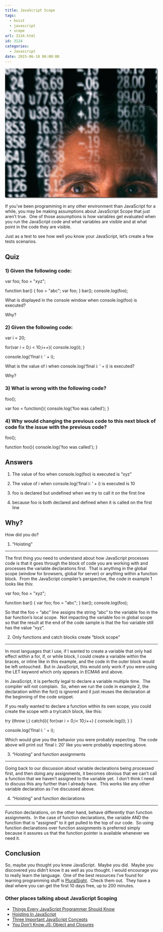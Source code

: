 ```yaml
---
title: JavaScript Scope
tags:
  - hoist
  - javascript
  - scope
url: 3124.html
id: 3124
categories:
  - Javascript
date: 2015-06-18 06:00:00
---
```


![ppl-men-060](/uploads/2015/06/ppl-men-060.jpg "ppl-men-060")

If you’ve been programming in any other environment than JavaScript for a while, you may be making assumptions about JavaScript Scope that just aren’t true.  One of those assumptions is how variables get evaluated when you run the JavaScript code and what variables are visible and at what point in the code they are visible.

Just as a test to see how well you know your JavaScript, let’s create a few tests scenarios.

Quiz
----

### 1) Given the following code:

var foo;
foo = "xyz";

function bar()
{
    foo = "abc";
    var foo;
}
bar();
console.log(foo);

What is displayed in the console window when console.log(foo) is executed?

Why?

### 2) Given the following code:

var i = 20;

for(var i = 0;i < 10;i++){
    console.log(i);
}

console.log('final i: ' \+ i);

What is the value of i when console.log(‘final i: ‘ + i) is executed?

Why?

### 3) What is wrong with the following code?

foo();

var foo = function(){
    console.log('foo was called');
}

### 4) Why would changing the previous code to this next block of code fix the issue with the previous code?

foo();

function foo(){
    console.log('foo was called');
}

Answers
-------

1) The value of foo when console.log(foo) is executed is “xyz”

2) The value of i when console.log(‘final i: ‘ + i) is executed is 10

3) foo is declared but undefined when we try to call it on the first line

4) because foo is both declared and defined when it is called on the first line

Why?
----

How did you do?

1) “Hoisting”
-------------

The first thing you need to understand about how JavaScript processes code is that it goes through the block of code you are working with and processes the variable declarations first.  That is anything in the global scope (window for browsers, global for server) or anything within a function block.  From the JavaScript compiler’s perspective, the code in example 1 looks like this:

var foo;
foo = "xyz";

function bar()
{
    var foo;
    foo = "abc";
}
bar();
console.log(foo);

So that the foo = “abc” line assigns the string “abc” to the variable foo in the bar function’s local scope.  Not impacting the variable foo in global scope so that the result at the end of the code sample is that the foo variable still has the value “xyz”.

2) Only functions and catch blocks create “block scope”
-------------------------------------------------------

In most languages that I use, if I wanted to create a variable that only had effect within a for, if, or while block, I could create a variable within the braces, or inline like in this example, and the code in the outer block would be left untouched.  But in JavaScript, this would only work if you were using the LET keyword which only appears in ECMA6 and above.

In JavaScript, it is perfectly legal to declare a variable multiple time.  The compiler will not complain.  So, when we run the code in example 2, the declaration within the for() is ignored and it just reuses the declaration at the beginning of the code snippet.

If you really wanted to declare a function within its own scope, you could create the scope with a try/catch block, like this:

try {throw i;}
catch(i){
    for(var i = 0;i< 10;i++) {
        console.log(i);
    }
}

console.log('final i: ' \+ i);

Which would give you the behavior you were probably expecting.  The code above will print out ‘final i: 20’ like you were probably expecting above.

3) “Hoisting” and function assignments
--------------------------------------

Going back to our discussion about variable declarations being processed first, and then doing any assignments, it becomes obvious that we can’t call a function that we haven’t assigned to the variable yet.  I don’t think I need to discuss this any further than I already have.  This works like any other variable declaration as I’ve discussed above.

4) “Hoisting” and function declarations
---------------------------------------

Function declarations, on the other hand, behave differently than function assignments.  In the case of function declarations, the variable AND the function that is “assigned” to it get pulled to the top of our code.  So using function declarations over function assignments is preferred simply because it assures us that the function pointer is available whenever we need it.

Conclusion
----------

So, maybe you thought you knew JavaScript.  Maybe you did.  Maybe you discovered you didn’t know it as well as you thought. I would encourage you to really learn the language.  One of the best resources I’ve found for learning programming stuff is [PluralSight](/pluralsight).  Check them out.  They have a deal where you can get the first 10 days free, up to 200 minutes.

### Other places talking about JavaScript Scoping

*   [Things Every JavaScript Programmer Should Know](//ilikekillnerds.com/2015/03/things-every-javascript-developer-should-know/)
*   [Hoisting In JavaScript](//debugmode.net/2015/02/03/hoisting-in-javascript-simplified/)
*   [Three Important JavaScript Concepts](//abdulapopoola.com/2014/03/10/three-important-javascript-concepts/)
*   [You Don’t Know JS: Object and Closures](/youDontKnowJsObjectsAndClosures)
